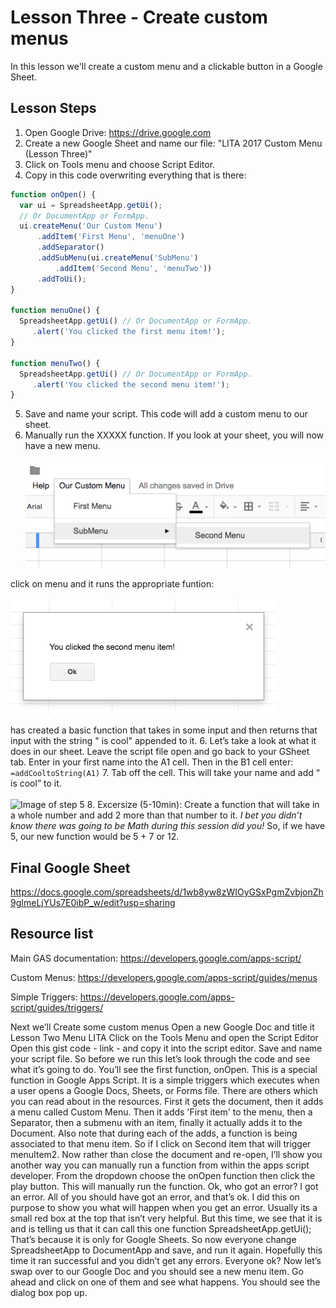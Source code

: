 # Lesson Three - Create custom menus

In this lesson we'll create a custom menu and a clickable button in a Google Sheet.

## Lesson Steps

1. Open Google Drive: https://drive.google.com
2. Create a new Google Sheet and name our file: "LITA 2017 Custom Menu (Lesson Three)"
3. Click on Tools menu and choose Script Editor. 
4. Copy in this code overwriting everything that is there:
```javascript
function onOpen() {
  var ui = SpreadsheetApp.getUi();
  // Or DocumentApp or FormApp.
  ui.createMenu('Our Custom Menu')
      .addItem('First Menu', 'menuOne')
      .addSeparator()
      .addSubMenu(ui.createMenu('SubMenu')
          .addItem('Second Menu', 'menuTwo'))
      .addToUi();
}

function menuOne() {
  SpreadsheetApp.getUi() // Or DocumentApp or FormApp.
     .alert('You clicked the first menu item!');
}

function menuTwo() {
  SpreadsheetApp.getUi() // Or DocumentApp or FormApp.
     .alert('You clicked the second menu item!');
}
```
5. Save and name your script. This code will add a custom menu to our sheet. 
6. Manually run the XXXXX function. If you look at your sheet, you will now have a new menu.<br /><br />
![Image of Menu](custom_menu.png)

click on menu and it runs the appropriate funtion:<br /><br />
![Image of Popup](popup.png)




has created a basic function that takes in some input and then returns that input with the string " is cool" appended to it. 
6. Let’s take a look at what it does in our sheet. Leave the script file open and go back to your GSheet tab. Enter in your first name into the A1 cell. Then in the B1 cell enter:
```=addCooltoString(A1)```
7. Tab off the cell. This will take your name and add “ is cool” to it.<br /><br />
![Image of step 5](is_cool.png)
8. Excersize (5-10min): Create a function that will take in a whole number and add 2 more than that number to it. *I bet you didn’t know there was going to be Math during this session did you!* So, if we have 5, our new function would be 5 + 7 or 12.

## Final Google Sheet

https://docs.google.com/spreadsheets/d/1wb8yw8zWIOyGSxPgmZvbjonZh9gImeLjYUs7E0ibP_w/edit?usp=sharing

## Resource list

Main GAS documentation: https://developers.google.com/apps-script/

Custom Menus: https://developers.google.com/apps-script/guides/menus

Simple Triggers: https://developers.google.com/apps-script/guides/triggers/



Next we’ll Create some custom menus 
Open a new Google Doc and title it Lesson Two Menu LITA
Click on the Tools Menu and open the Script Editor
Open this gist code - link - and copy it into the script editor.
Save and name your script file.
So before we run this let’s look through the code and see what it’s going to do.
You’ll see the first function, onOpen. This is a special function in Google Apps Script. It is a simple triggers which executes when a user opens a Google Docs, Sheets, or Forms file. There are others which you can read about in the resources. 
First it gets the document, then it adds a menu called Custom Menu. Then it adds 'First item' to the menu, then a Separator, then a submenu with an item, finally it actually adds it to the Document. Also note that during each of the adds, a function is being associated to that menu item. So if I click on Second item that will trigger menuItem2. 
Now rather than close the document and re-open, I’ll show you another way you can manually run a function from within the apps script developer. 
From the dropdown choose the onOpen function then click the play button. This will manually run the function. Ok, who got an error? I got an error. All of you should have got an error, and that’s ok. I did this on purpose to show you what will happen when you get an error. Usually its a small red box at the top that isn’t very helpful. But this time, we see that it is and is telling us that it can call this one function SpreadsheetApp.getUi(); That’s because it is only for Google Sheets. So now everyone change SpreadsheetApp to DocumentApp and save, and run it again. Hopefully this time it ran successful and you didn’t get any errors. Everyone ok?
Now let’s swap over to our Google Doc and you should see a new menu item. Go ahead and click on one of them and see what happens. You should see the dialog box pop up. 



